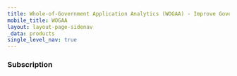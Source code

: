 ```yaml
---
title: Whole-of-Government Application Analytics (WOGAA) - Improve Government Services with Data
mobile_title: WOGAA
layout: layout-page-sidenav
_data: products
single_level_nav: true
---
```


### Subscription
